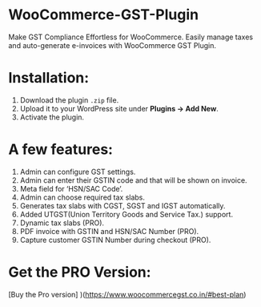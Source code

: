 # WooCommerce-GST-Plugin
Make GST Compliance Effortless for WooCommerce. Easily manage taxes and auto-generate e-invoices with WooCommerce GST Plugin.
# Installation:
1. Download the plugin `.zip` file.
2. Upload it to your WordPress site under **Plugins → Add New**.
3. Activate the plugin.
# A few features:
1. Admin can configure GST settings.
2. Admin can enter their GSTIN code and that will be shown on invoice.
3. Meta field for ‘HSN/SAC Code’.
4. Admin can choose required tax slabs.
5. Generates tax slabs with CGST, SGST and IGST automatically.
6. Added UTGST(Union Territory Goods and Service Tax.) support.
7. Dynamic tax slabs (PRO).
8. PDF invoice with GSTIN and HSN/SAC Number (PRO).
9. Capture customer GSTIN Number during checkout (PRO).
# Get the PRO Version:
[Buy the Pro version] )(https://www.woocommercegst.co.in/#best-plan)
